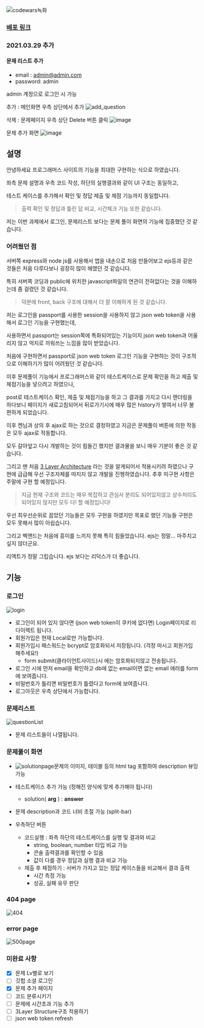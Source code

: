 ![codewars녹화](./readME_asset/codewars_record.gif)

### [배포 링크](https://vaco-codewar.herokuapp.com/)

### 2021.03.29 추가
#### 문제 리스트 추가
- email : admin@admin.com
- password: admin

admin 계정으로 로그인 시 가능

추가 : 메인화면 우측 상단에서 추가
![add_question](./readME_asset/add_question1.png)

삭제 : 문제페이지 우측 상단 Delete 버튼 클릭
![image](./readME_asset/delete_question1.png)

문제 추가 화면
![image](./readME_asset/add_question2.png)




## 설명

안녕하세요 프로그래머스 사이트의 기능을 최대한 구현하는 식으로 하였습니다.

좌측 문제 설명과 우측 코드 작성, 하단의 실행결과와 같이 UI 구조는 동일하고,

테스트 케이스를 추가해서 확인 및 정답 제출 및 체점 기능까지 동일합니다.

> 출력 확인 및 정답과 틀린 답 비교, 시간체크 기능 또한 같습니다.



저는 이번 과제에서 로그인, 문제리스트 보다는 문제 풀이 화면의 기능에 집중했던 것 같습니다.



### 어려웠던 점

서버쪽 express와 node js를 사용해서 앱을 내손으로 처음 만들어보고 ejs등과 같은 것들은 처음 다루다보니 굉장히 많이 헤맸던 것 같습니다.

특히 서버쪽 코딩과 public에 위치한 javascript파일의 연관이 전혀없다는 것을 이해하는데 좀 걸렸던 것 같습니다.

> 덕분에 front, back 구조에 대해서 더 잘 이해하게 된 것 같습니다.

저는 로그인을 passport를 사용한 session을 사용하지 않고 json web token을 사용해서 로그인 기능을 구현했는데,

사용하면서 passport는 session쪽에 특화되어있는 기능이지 json web token과 어울리지 않고 억지로 끼워쓰는 느낌을 많이 받았습니다.

처음에 구현하면서 passport로 json web token 로그인 기능을 구현하는 것이 구조적으로 이해하기가 많이 어려웠던 것 같습니다.

이후 문제풀이 기능에서 프로그래머스와 같이 테스트케이스로 문제 확인을 하고 제출 및 체점기능을 넣으려고 하였으나,

post로 테스트케이스 확인, 제출 및 체점기능을 하고 그 결과를 가지고 다시 랜더링을 하다보니 페이지가 새로고침되어서 뒤로가기시에 매우 많은 history가 쌓여서 너무 불편하게 되었습니다.

이후 켄님과 상의 후 ajax로 하는 것으로 결정하였고 지금은 문제풀이 버튼에 의한 작동은 모두 ajax로 작동합니다.

모두 갈아엎고 다시 개발하는 것이 힘들긴 했지만 결과물을 보니 매우 기분이 좋은 것 같습니다.



그리고 맨 처음 [3 Layer Architecture](https://softwareontheroad.com/ideal-nodejs-project-structure/#architecture) 라는 것을 알게되어서 적용시키려 하였으나 구현에 급급해 우선 구조자체를 따지지 않고 개발을 진행하였습니다. 추후 미구현 사항은 주말에 구현 할 예정입니다.

> 지금 현재 구조와 코드는 매우 복잡하고 관심사 분리도 되어있지않고 상수처리도 되어있지 않지만 모두 다! 할 예정입니다!



우선 최우선순위로 꼽았던 기능들은 모두 구현을 하였지만 목표로 했던 기능들 구현은 모두 못해서 많이 아쉽습니다.

그리고 벡앤드는 처음에 흥미를 느끼지 못해 특히 힘들었습니다. ejs는 정말... 마주치고 싶지 않더군요.

리액트가 정말 그립습니다. ejs 보다는 리덕스가 더 좋습니다.



## 기능

### 로그인

![login](./readME_asset/login.png)

- 로그인이 되어 있지 않다면 (json web token이 쿠키에 없다면) Login페이지로 리다이렉트 됩니다.
- 회원가입은 현재 Local로만 가능합니다.
- 회원가입시 패스워드는 bcrypt로 암호화되서 저장됩니다. (걱정 마시고 회원가입 해주세요!)
  - form submit(클라이언트사이드)시 에는 암호화되지않고 전송됩니다.
- 로그인 시에 먼저 email을 확인하고 db에 없는 email이면 없는 email 애러를 form에 보여줍니다.
- 비밀번호가 틀리면 비밀번호가 틀렸다고 form에 보여줍니다.
- 로그아웃은 우측 상단에서 가능합니다.



### 문제리스트

![questionList](./readME_asset/questionList.png)

- 문제 리스트들이 나열됩니다.



### 문제풀이 화면

- ![solutionpage](./readME_asset/solutionpage.png)문제의 이미지, 테이블 등의 html tag 포함하여 description 뷰잉 가능

- 테스트케이스 추가 가능 (정해진 양식에 맞게 추가해야 됩니다)

  - solution( **arg** ) : **answer**

- 문제 description과 코드 너비 조절 가능 (split-bar)

- 우측하단 버튼

  - 코드실행 : 좌측 하단의 테스트케이스를 실행 및 결과와 비교
    - string, boolean, number 타입 비교 가능
    - 콘솔 출력결과를 확인할 수 있음
    - 값이 다를 경우 정답과 실행 결과 비교 가능
  - 제출 후 체점하기 : 서버가 가지고 있는 정답 케이스들을 비교해서 결과 출력
    - 시간 측정 가능
    - 성공, 실패 유무 판단

### 404 page
![404](./readME_asset/404Page.gif)

### error page
![500page](./readME_asset/500page.gif)

### 미완료 사항

- [x] 문제 Lv별로 보기
- [ ] 깃헙 소셜 로그인
- [x] 문제 추가 페이지
- [ ] 코드 분류시키기
- [ ] 문제에 시간초과 기능 추가
- [ ] 3Layer Structure구조 적용하기
- [ ] json web token refresh